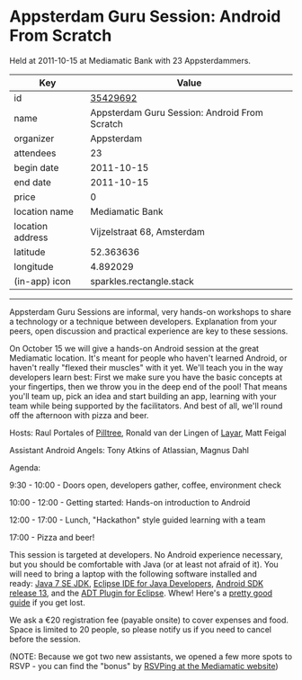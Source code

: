 # Appsterdam Guru Session: Android From Scratch
Held at 2011-10-15 at Mediamatic Bank with 23 Appsterdammers.
        
|Key|Value
|---|---|
|id|[35429692](https://www.meetup.com/appsterdam/events/35429692/)|
|name|Appsterdam Guru Session: Android From Scratch|
|organizer|Appsterdam|
|attendees|23|
|begin date|2011-10-15|
|end date|2011-10-15|
|price|0|
|location name|Mediamatic Bank|
|location address|Vijzelstraat 68, Amsterdam|
|latitude|52.363636|
|longitude|4.892029|
|(in-app) icon|sparkles.rectangle.stack|

---

Appsterdam Guru Sessions are informal, very hands-on workshops to share a technology or a technique between developers. Explanation from your peers, open discussion and practical experience are key to these sessions.

On October 15 we will give a hands-on Android session at the great Mediamatic location. It's meant for people who haven't learned Android, or haven't really "flexed their muscles" with it yet. We'll teach you in the way developers learn best: First we make sure you have the basic concepts at your fingertips, then we throw you in the deep end of the pool! That means you'll team up, pick an idea and start building an app, learning with your team while being supported by the facilitators. And best of all, we'll round off the afternoon with pizza and beer.

Hosts: Raul Portales of [Pilltree](http://thepilltree.com/web/index.php), Ronald van der Lingen of [Layar](http://www.layar.com/), Matt Feigal

Assistant Android Angels: Tony Atkins of Atlassian, Magnus Dahl

Agenda:

9:30 - 10:00 - Doors open, developers gather, coffee, environment check

10:00 - 12:00 - Getting started: Hands-on introduction to Android

12:00 - 17:00 - Lunch, "Hackathon" style guided learning with a team

17:00 - Pizza and beer!

This session is targeted at developers. No Android experience necessary, but you should be comfortable with Java (or at least not afraid of it). You will need to bring a laptop with the following software installed and ready: [Java 7 SE JDK](http://www.oracle.com/technetwork/java/javase/downloads/java-se-jdk-7-download-432154.html), [Eclipse IDE for Java Developers](http://www.eclipse.org/downloads/), [Android SDK release 13](http://developer.android.com/sdk/index.html), and the [ADT Plugin for Eclipse](http://developer.android.com/sdk/eclipse-adt.html). Whew! Here's a [pretty good guide](http://developer.android.com/sdk/installing.html) if you get lost.

We ask a €20 registration fee (payable onsite) to cover expenses and food. Space is limited to 20 people, so please notify us if you need to cancel before the session.

(NOTE: Because we got two new assistants, we opened a few more spots to RSVP - you can find the "bonus" by [RSVPing at the Mediamatic website](http://www.mediamatic.net/page/230719/en))

 


